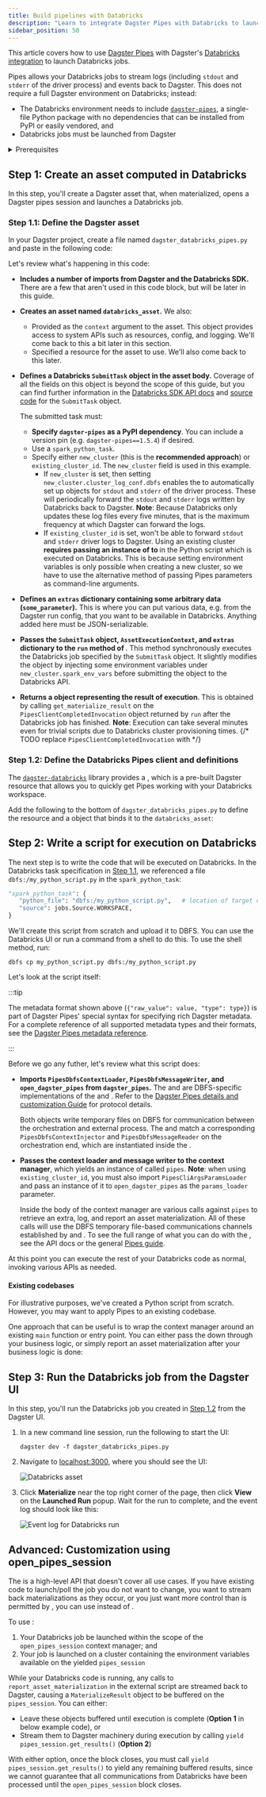 ```yaml
---
title: Build pipelines with Databricks
description: "Learn to integrate Dagster Pipes with Databricks to launch external code from Dagster assets."
sidebar_position: 50
---
```


This article covers how to use [Dagster Pipes](/guides/build/external-pipelines/) with Dagster's [Databricks integration](/integrations/libraries/databricks) to launch Databricks jobs.

Pipes allows your Databricks jobs to stream logs (including `stdout` and `stderr` of the driver process) and events back to Dagster. This does not require a full Dagster environment on Databricks; instead:

- The Databricks environment needs to include [`dagster-pipes`](https://pypi.org/project/dagster-pipes), a single-file Python package with no dependencies that can be installed from PyPI or easily vendored, and
-  Databricks jobs must be launched from Dagster

<details>
    <summary>Prerequisites</summary>

    - **In the Dagster environment**, you'll need to install the following packages:

    ```shell
    pip install dagster dagster-webserver dagster-databricks
    ```

    Refer to the [Dagster installation guide](/getting-started/installation) for more info.

    - **In Databricks**, you'll need:

    - **A Databricks workspace**. If you don't have this, follow the [Databricks quickstart](https://docs.databricks.com/workflows/jobs/jobs-quickstart.html) to set one up.
    - **The following information about your Databricks workspace**:

        - `host` - The host URL of your Databricks workspace, ex: `https://dbc-xxxxxxx-yyyy.cloud.databricks.com/`
        - `token` - A personal access token for the Databricks workspace. Refer to the Databricks API authentication documentation for more info about retrieving these values.

        You should set and export the Databricks host and token environment variables in your shell session:

        ```shell
        export DATABRICKS_HOST=<your-host-url>
        export DATABRICKS_TOKEN<your-personal-access-token>
        ```

</details>

## Step 1: Create an asset computed in Databricks

In this step, you'll create a Dagster asset that, when materialized, opens a Dagster pipes session and launches a Databricks job.

### Step 1.1: Define the Dagster asset

In your Dagster project, create a file named `dagster_databricks_pipes.py` and paste in the following code:

<CodeExample path="docs_snippets/docs_snippets/guides/dagster/dagster_pipes/databricks/databricks_asset_client.py" startAfter="start_databricks_asset" endBefore="end_databricks_asset" />

Let's review what's happening in this code:

- **Includes a number of imports from Dagster and the Databricks SDK.** There are a few that aren't used in this code block, but will be later in this guide.

- **Creates an asset named `databricks_asset`.** We also:

  - Provided <PyObject section="execution" module="dagster" object="AssetExecutionContext" /> as the `context` argument to the asset. This object provides access to system APIs such as resources, config, and logging. We'll come back to this a bit later in this section.
  - Specified a <PyObject section="libraries" module="dagster_databricks" object="PipesDatabricksClient" /> resource for the asset to use. We'll also come back to this later.

- **Defines a Databricks `SubmitTask` object in the asset body.** Coverage of all the fields on this object is beyond the scope of this guide, but you can find further information in the [Databricks SDK API docs](https://databricks-sdk-py.readthedocs.io/en/latest/workspace/jobs/jobs.html) and [source code](https://github.com/databricks/databricks-sdk-py/blob/main/databricks/sdk/service/jobs.py) for the `SubmitTask` object.

  The submitted task must:

  - **Specify `dagster-pipes` as a PyPI dependency**. You can include a version pin (e.g. `dagster-pipes==1.5.4`) if desired.
  - Use a `spark_python_task`.
  - Specify either `new_cluster` (this is the **recommended approach**) or `existing_cluster_id`. The `new_cluster` field is used in this example.
    - If `new_cluster` is set, then setting `new_cluster.cluster_log_conf.dbfs` enables the <PyObject section="libraries" object="PipesDatabricksClient" module="dagster_databricks" /> to automatically set up <PyObject section="libraries" object="PipesDbfsLogReader" module="dagster_databricks" />  objects for `stdout` and `stderr` of the driver process. These will periodically forward the `stdout` and `stderr` logs written by Databricks back to Dagster. **Note**: Because Databricks only updates these log files every five minutes, that is the maximum frequency at which Dagster can forward the logs.
    - If `existing_cluster_id` is set, <PyObject section="libraries" object="PipesDatabricksClient" module="dagster_databricks" /> won't be able to forward `stdout` and `stderr` driver logs to Dagster. Using an existing cluster **requires passing an instance of <PyObject section="libraries" object="PipesCliArgsParamsLoader" module="dagster_pipes" /> to <PyObject section="libraries" object="open_dagster_pipes" module="dagster_pipes" />** in the Python script which is executed on Databricks. This is because setting environment variables is only possible when creating a new cluster, so we have to use the alternative method of passing Pipes parameters as command-line arguments.

- **Defines an `extras` dictionary containing some arbitrary data (`some_parameter`).** This is where you can put various data, e.g. from the Dagster run config, that you want to be available in Databricks. Anything added here must be JSON-serializable.

- **Passes the `SubmitTask` object, `AssetExecutionContext`, and `extras` dictionary to the `run` method of <PyObject section="libraries" module="dagster_databricks" object="PipesDatabricksClient" />**. This method synchronously executes the Databricks job specified by the `SubmitTask` object. It slightly modifies the object by injecting some environment variables under `new_cluster.spark_env_vars` before submitting the object to the Databricks API.

- **Returns a <PyObject section="assets" module="dagster" object="MaterializeResult" /> object representing the result of execution**. This is obtained by calling `get_materialize_result` on the `PipesClientCompletedInvocation` object returned by `run` after the Databricks job has finished. **Note**: Execution can take several minutes even for trivial scripts due to Databricks cluster provisioning times.
{/* TODO replace `PipesClientCompletedInvocation` with <PyObject section="pipes" module="dagster" object="PipesClientCompletedInvocation" /> */}

### Step 1.2: Define the Databricks Pipes client and definitions

The [`dagster-databricks`](/api/python-api/libraries/dagster-databricks) library provides a <PyObject section="libraries" module="dagster_databricks" object="PipesDatabricksClient" />, which is a pre-built Dagster resource that allows you to quickly get Pipes working with your Databricks workspace.

Add the following to the bottom of `dagster_databricks_pipes.py` to define the resource and a <PyObject section="definitions" module="dagster" object="Definitions" /> object that binds it to the `databricks_asset`:

<CodeExample path="docs_snippets/docs_snippets/guides/dagster/dagster_pipes/databricks/databricks_asset_client.py" startAfter="start_definitions" endBefore="end_definitions" />

## Step 2: Write a script for execution on Databricks

The next step is to write the code that will be executed on Databricks. In the Databricks task specification in [Step 1.1](#step-11-define-the-dagster-asset), we referenced a file `dbfs:/my_python_script.py` in the `spark_python_task`:

```python
"spark_python_task": {
   "python_file": "dbfs:/my_python_script.py",   # location of target code file
   "source": jobs.Source.WORKSPACE,
}
```

We'll create this script from scratch and upload it to DBFS. You can use the Databricks UI or run a command from a shell to do this. To use the shell method, run:

```shell
dbfs cp my_python_script.py dbfs:/my_python_script.py
```

Let's look at the script itself:

<CodeExample path="docs_snippets/docs_snippets/guides/dagster/dagster_pipes/databricks/databricks_script.py" />

:::tip

The metadata format shown above (`{"raw_value": value, "type": type}`) is part of Dagster Pipes' special syntax for specifying rich Dagster metadata. For a complete reference of all supported metadata types and their formats, see the [Dagster Pipes metadata reference](using-dagster-pipes/reference#passing-rich-metadata-to-dagster).

:::

Before we go any futher, let's review what this script does:

- **Imports `PipesDbfsContextLoader`, `PipesDbfsMessageWriter`, and `open_dagster_pipes` from `dagster_pipes`.** The <PyObject section="libraries" object="PipesDbfsContextLoader" module="dagster_pipes" /> and <PyObject section="libraries" object="PipesDbfsMessageWriter" module="dagster_pipes" /> are DBFS-specific implementations of the <PyObject section="libraries" module="dagster_pipes" object="PipesContextLoader" /> and <PyObject section="libraries" module="dagster_pipes" object="PipesMessageWriter" />. Refer to the [Dagster Pipes details and customization Guide](/guides/build/external-pipelines/dagster-pipes-details-and-customization) for protocol details.

  Both objects write temporary files on DBFS for communication between the orchestration and external process. The <PyObject section="libraries" object="PipesDbfsContextLoader" module="dagster_pipes" /> and <PyObject section="libraries" object="PipesDbfsMessageWriter" module="dagster_pipes" /> match a corresponding `PipesDbfsContextInjector` and `PipesDbfsMessageReader` on the orchestration end, which are instantiated inside the <PyObject section="libraries" object="PipesDatabricksClient" module="dagster_databricks" />.

- **Passes the context loader and message writer to the <PyObject section="libraries" object="open_dagster_pipes" module="dagster_pipes" /> context manager**, which yields an instance of <PyObject section="libraries" object="PipesContext" module="dagster_pipes" /> called `pipes`. **Note**: when using `existing_cluster_id`, you must also import `PipesCliArgsParamsLoader` and pass an instance of it to `open_dagster_pipes` as the `params_loader` parameter.

  Inside the body of the context manager are various calls against `pipes` to retrieve an extra, log, and report an asset materialization. All of these calls will use the DBFS temporary file-based communications channels established by <PyObject section="libraries" object="PipesDbfsContextLoader" module="dagster_pipes" /> and <PyObject section="libraries" object="PipesDbfsMessageWriter" module="dagster_pipes" />. To see the full range of what you can do with the <PyObject section="libraries" object="PipesContext" module="dagster_pipes" />, see the API docs or the general [Pipes guide](/guides/build/external-pipelines/).

At this point you can execute the rest of your Databricks code as normal, invoking various <PyObject section="libraries" object="PipesContext" module="dagster_pipes" /> APIs as needed.

#### Existing codebases

For illustrative purposes, we've created a Python script from scratch. However, you may want to apply Pipes to an existing codebase.

One approach that can be useful is to wrap the <PyObject section="libraries" object="open_dagster_pipes" module="dagster_pipes" /> context manager around an existing `main` function or entry point. You can either pass the <PyObject section="libraries" object="PipesContext" module="dagster_pipes" /> down through your business logic, or simply report an asset materialization after your business logic is done:

<CodeExample path="docs_snippets/docs_snippets/guides/dagster/dagster_pipes/databricks/databricks_script_existing.py" />

## Step 3: Run the Databricks job from the Dagster UI

In this step, you'll run the Databricks job you created in [Step 1.2](#step-12-define-the-databricks-pipes-client-and-definitions) from the Dagster UI.

1. In a new command line session, run the following to start the UI:

   ```shell
   dagster dev -f dagster_databricks_pipes.py
   ```

2. Navigate to [localhost:3000](http://localhost:3000/), where you should see the UI:

    ![Databricks asset](/images/guides/build/external-pipelines/databricks/asset.png)

3. Click **Materialize** near the top right corner of the page, then click **View** on the **Launched Run** popup. Wait for the run to complete, and the event log should look like this:

    ![Event log for Databricks run](/images/guides/build/external-pipelines/databricks/run.png)

## Advanced: Customization using open_pipes_session

The <PyObject section="libraries" object="PipesDatabricksClient" module="dagster_databricks" /> is a high-level API that doesn't cover all use cases. If you have existing code to launch/poll the job you do not want to change, you want to stream back materializations as they occur, or you just want more control than is permitted by <PyObject section="libraries" object="PipesDatabricksClient" module="dagster_databricks" />, you can use <PyObject section="pipes" module="dagster" object="open_pipes_session" /> instead of <PyObject section="libraries" object="PipesDatabricksClient" module="dagster_databricks" />.

To use <PyObject section="pipes" module="dagster" object="open_pipes_session" />:

1. Your Databricks job be launched within the scope of the `open_pipes_session` context manager; and
2. Your job is launched on a cluster containing the environment variables available on the yielded `pipes_session`

While your Databricks code is running, any calls to `report_asset_materialization` in the external script are streamed back to Dagster, causing a `MaterializeResult` object to be buffered on the `pipes_session`. You can either:

- Leave these objects buffered until execution is complete (**Option 1** in below example code), or
- Stream them to Dagster machinery during execution by calling `yield pipes_session.get_results()` (**Option 2**)

With either option, once the <PyObject section="pipes" module="dagster" object="open_pipes_session" /> block closes, you must call `yield pipes_session.get_results()` to yield any remaining buffered results, since we cannot guarantee that all communications from Databricks have been processed until the `open_pipes_session` block closes.

<CodeExample path="docs_snippets/docs_snippets/guides/dagster/dagster_pipes/databricks/databricks_asset_open_pipes_session.py" />
